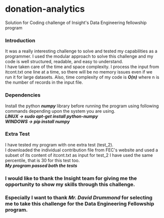 # donation-analytics
Solution for Coding challenge of Insight's Data Engineering fellowship program

### Introduction
It was a really interesting challenge to solve and tested my capabilities as a programmer. I used the modular approach to
solve this challenge and my code is well structured, readable, and easy to understand.<br/> 
I have taken care of the time and space complexity. I process the input from itcont.txt one line at a time, so there will be no memory issues even if we run it for large datasets. Also, time complexity of my code is ***O(n)*** where n is the number of records in the input file.

### Dependencies
Install the python ***numpy*** library before running the program using following commands depending upon the system you are using.<br/> 
***LINUX -> sudo apt-get install python-numpy***<br/>
***WINDOWS -> pip install numpy***

### Extra Test
I have tested my program with one extra test (test_2).<br/>
I downloaded the individual contribution file from FEC's website and used a subset of its content of itcont.txt as input for test_2
I have used the same percentile, that is 30 for this test too.<br/>
***My program passed both the tests***

### I would like to thank the Insight team for giving me the opportunity to show my skills through this challenge.
### Especially I want to thank *Mr. David Drummond* for selecting me to take this challenge for the Data Engineering Fellowship program.

